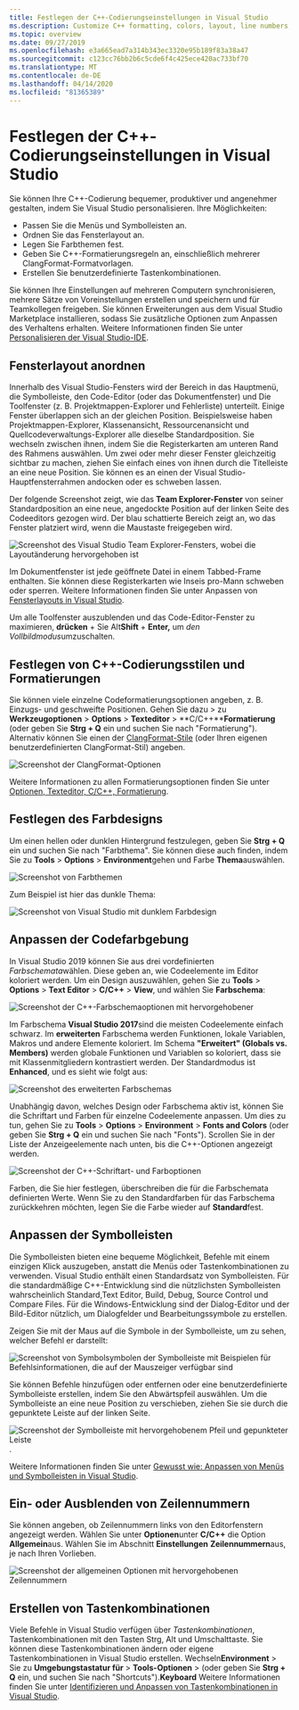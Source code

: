 ```yaml
---
title: Festlegen der C++-Codierungseinstellungen in Visual Studio
ms.description: Customize C++ formatting, colors, layout, line numbers, and menus in the Visual Studio IDE.
ms.topic: overview
ms.date: 09/27/2019
ms.openlocfilehash: e3a665ead7a314b343ec3320e95b189f83a38a47
ms.sourcegitcommit: c123cc76bb2b6c5cde6f4c425ece420ac733bf70
ms.translationtype: MT
ms.contentlocale: de-DE
ms.lasthandoff: 04/14/2020
ms.locfileid: "81365389"
---
```

# <a name="set-your-c-coding-preferences-in-visual-studio"></a>Festlegen der C++-Codierungseinstellungen in Visual Studio

Sie können Ihre C++-Codierung bequemer, produktiver und angenehmer gestalten, indem Sie Visual Studio personalisieren. Ihre Möglichkeiten:

- Passen Sie die Menüs und Symbolleisten an.
- Ordnen Sie das Fensterlayout an.
- Legen Sie Farbthemen fest.
- Geben Sie C++-Formatierungsregeln an, einschließlich mehrerer ClangFormat-Formatvorlagen.
- Erstellen Sie benutzerdefinierte Tastenkombinationen.

Sie können Ihre Einstellungen auf mehreren Computern synchronisieren, mehrere Sätze von Voreinstellungen erstellen und speichern und für Teamkollegen freigeben. Sie können Erweiterungen aus dem Visual Studio Marketplace installieren, sodass Sie zusätzliche Optionen zum Anpassen des Verhaltens erhalten. Weitere Informationen finden Sie unter [Personalisieren der Visual Studio-IDE](/visualstudio/ide/personalizing-the-visual-studio-ide).

## <a name="arrange-window-layout"></a>Fensterlayout anordnen

Innerhalb des Visual Studio-Fensters wird der Bereich in das Hauptmenü, die Symbolleiste, den Code-Editor (oder das Dokumentfenster) und Die Toolfenster (z. B. Projektmappen-Explorer und Fehlerliste) unterteilt. Einige Fenster überlappen sich an der gleichen Position. Beispielsweise haben Projektmappen-Explorer, Klassenansicht, Ressourcenansicht und Quellcodeverwaltungs-Explorer alle dieselbe Standardposition. Sie wechseln zwischen ihnen, indem Sie die Registerkarten am unteren Rand des Rahmens auswählen. Um zwei oder mehr dieser Fenster gleichzeitig sichtbar zu machen, ziehen Sie einfach eines von ihnen durch die Titelleiste an eine neue Position. Sie können es an einen der Visual Studio-Hauptfensterrahmen andocken oder es schweben lassen.

Der folgende Screenshot zeigt, wie das **Team Explorer-Fenster** von seiner Standardposition an eine neue, angedockte Position auf der linken Seite des Codeeditors gezogen wird. Der blau schattierte Bereich zeigt an, wo das Fenster platziert wird, wenn die Maustaste freigegeben wird.

![Screenshot des Visual Studio Team Explorer-Fensters, wobei die Layoutänderung hervorgehoben ist](media/window-layout-move-team-explorer.png)

Im Dokumentfenster ist jede geöffnete Datei in einem Tabbed-Frame enthalten. Sie können diese Registerkarten wie Inseis pro-Mann schweben oder sperren. Weitere Informationen finden Sie unter Anpassen von [Fensterlayouts in Visual Studio](/visualstudio/ide/customizing-window-layouts-in-visual-studio).

Um alle Toolfenster auszublenden und das Code-Editor-Fenster zu maximieren, **drücken** + Sie Alt**Shift** + **Enter,** um *den Vollbildmodus*umzuschalten.

## <a name="set-c-coding-styles-and-formatting"></a>Festlegen von C++-Codierungsstilen und Formatierungen

Sie können viele einzelne Codeformatierungsoptionen angeben, z. B. Einzugs- und geschweifte Positionen. Gehen Sie dazu > zu **Werkzeugoptionen** > **Options** > **Texteditor** > **C/C++****Formatierung** (oder geben Sie **Strg + Q** ein und suchen Sie nach "Formatierung"). Alternativ können Sie einen der [ClangFormat-Stile](https://clang.llvm.org/docs/ClangFormat.html) (oder Ihren eigenen benutzerdefinierten ClangFormat-Stil) angeben.

![Screenshot der ClangFormat-Optionen](media/clang-format-ide.png)

Weitere Informationen zu allen Formatierungsoptionen finden Sie unter [Optionen, Texteditor, C/C++, Formatierung](/visualstudio/ide/reference/options-text-editor-c-cpp-formatting).

## <a name="set-the-color-theme"></a>Festlegen des Farbdesigns

Um einen hellen oder dunklen Hintergrund festzulegen, geben Sie **Strg + Q** ein und suchen Sie nach "Farbthema". Sie können diese auch finden, indem Sie zu **Tools** > **Options** > **Environment**gehen und Farbe **Thema**auswählen.

![Screenshot von Farbthemen](media/tools-options-color-theme.png)

Zum Beispiel ist hier das dunkle Thema:

![Screenshot von Visual Studio mit dunklem Farbdesign](media/tools-options-dark-theme.png)

## <a name="customize-code-colorization"></a>Anpassen der Codefarbgebung

In Visual Studio 2019 können Sie aus drei vordefinierten *Farbschemata*wählen. Diese geben an, wie Codeelemente im Editor koloriert werden. Um ein Design auszuwählen, gehen Sie zu **Tools** > **Options** > **Text Editor** > **C/C++** > **View**, und wählen Sie **Farbschema**:

![Screenshot der C++-Farbschemaoptionen mit hervorgehobener](media/color-schemes.png)

Im Farbschema **Visual Studio 2017**sind die meisten Codeelemente einfach schwarz. Im **erweiterten** Farbschema werden Funktionen, lokale Variablen, Makros und andere Elemente koloriert. Im Schema **"Erweitert" (Globals vs. Members)** werden globale Funktionen und Variablen so koloriert, dass sie mit Klassenmitgliedern kontrastiert werden. Der Standardmodus ist **Enhanced**, und es sieht wie folgt aus:

![Screenshot des erweiterten Farbschemas](media/color-scheme-enhanced.png)

Unabhängig davon, welches Design oder Farbschema aktiv ist, können Sie die Schriftart und Farben für einzelne Codeelemente anpassen. Um dies zu tun, gehen Sie zu **Tools** > **Options** > **Environment** > **Fonts and Colors** (oder geben Sie **Strg + Q** ein und suchen Sie nach "Fonts"). Scrollen Sie in der Liste der Anzeigeelemente nach unten, bis die C++-Optionen angezeigt werden.

![Screenshot der C++-Schriftart- und Farboptionen](media/tools-options-cpp-colors.png)

Farben, die Sie hier festlegen, überschreiben die für die Farbschemata definierten Werte. Wenn Sie zu den Standardfarben für das Farbschema zurückkehren möchten, legen Sie die Farbe wieder auf **Standard**fest.

## <a name="customize-the-toolbars"></a>Anpassen der Symbolleisten

Die Symbolleisten bieten eine bequeme Möglichkeit, Befehle mit einem einzigen Klick auszugeben, anstatt die Menüs oder Tastenkombinationen zu verwenden. Visual Studio enthält einen Standardsatz von Symbolleisten. Für die standardmäßige C++-Entwicklung sind die nützlichsten Symbolleisten wahrscheinlich Standard,Text Editor, Build, Debug, Source Control und Compare Files. Für die Windows-Entwicklung sind der Dialog-Editor und der Bild-Editor nützlich, um Dialogfelder und Bearbeitungssymbole zu erstellen.

Zeigen Sie mit der Maus auf die Symbole in der Symbolleiste, um zu sehen, welcher Befehl er darstellt:

![Screenshot von Symbolsymbolen der Symbolleiste mit Beispielen für Befehlsinformationen, die auf der Mauszeiger verfügbar sind](media/toolbar-mouse-hover.png)

Sie können Befehle hinzufügen oder entfernen oder eine benutzerdefinierte Symbolleiste erstellen, indem Sie den Abwärtspfeil auswählen. Um die Symbolleiste an eine neue Position zu verschieben, ziehen Sie sie durch die gepunktete Leiste auf der linken Seite.

![Screenshot der Symbolleiste mit hervorgehobenem Pfeil und gepunkteter Leiste](media/toolbar-move-edit.png).

Weitere Informationen finden Sie unter [Gewusst wie: Anpassen von Menüs und Symbolleisten in Visual Studio](/visualstudio/ide/how-to-customize-menus-and-toolbars-in-visual-studio).

## <a name="show-or-hide-line-numbers"></a>Ein- oder Ausblenden von Zeilennummern

Sie können angeben, ob Zeilennummern links von den Editorfenstern angezeigt werden. Wählen Sie unter **Optionen**unter **C/C++** die Option **Allgemein**aus. Wählen Sie im Abschnitt **Einstellungen** **Zeilennummern**aus, je nach Ihren Vorlieben.

![Screenshot der allgemeinen Optionen mit hervorgehobenen Zeilennummern](media/tools-options-line-numbers.png)

## <a name="create-keyboard-shortcuts"></a>Erstellen von Tastenkombinationen

Viele Befehle in Visual Studio verfügen über *Tastenkombinationen*, Tastenkombinationen mit den Tasten Strg, Alt und Umschalttaste. Sie können diese Tastenkombinationen ändern oder eigene Tastenkombinationen in Visual Studio erstellen. Wechseln**Environment** > Sie zu **Umgebungstastatur für** > **Tools-Optionen** > (oder geben Sie **Strg + Q** ein, und suchen Sie nach "Shortcuts").**Keyboard** Weitere Informationen finden Sie unter [Identifizieren und Anpassen von Tastenkombinationen in Visual Studio](/visualstudio/ide/identifying-and-customizing-keyboard-shortcuts-in-visual-studio).
